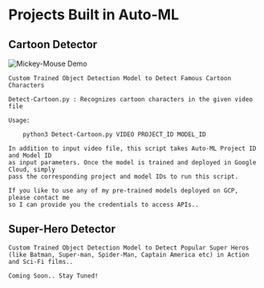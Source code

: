 
# Projects Built in Auto-ML

## Cartoon Detector

![Mickey-Mouse Demo](demos/mickey-mouse.gif)

	Custom Trained Object Detection Model to Detect Famous Cartoon Characters

	Detect-Cartoon.py : Recognizes cartoon characters in the given video file

	Usage:

		python3 Detect-Cartoon.py VIDEO PROJECT_ID MODEL_ID

	In addition to input video file, this script takes Auto-ML Project ID and Model ID 
	as input parameters. Once the model is trained and deployed in Google Cloud, simply 
	pass the corresponding project and model IDs to run this script. 

	If you like to use any of my pre-trained models deployed on GCP, please contact me
	so I can provide you the credentials to access APIs..

## Super-Hero Detector

	Custom Trained Object Detection Model to Detect Popular Super Heros 
	(like Batman, Super-man, Spider-Man, Captain America etc) in Action and Sci-Fi films..

	Coming Soon.. Stay Tuned!
